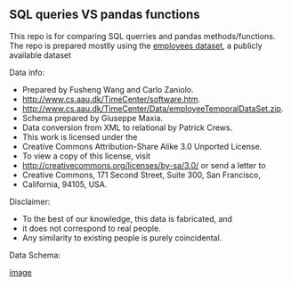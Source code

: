## SQL queries VS pandas functions

This repo is for comparing SQL querries and pandas methods/functions.
The repo is prepared mostlly using the [employees dataset](https://www.dropbox.com/s/znmjrtlae6vt4zi/employees.sql?dl=0), a publicly available dataset

Data info:
- Prepared by Fusheng Wang and Carlo Zaniolo.
- http://www.cs.aau.dk/TimeCenter/software.htm.
- http://www.cs.aau.dk/TimeCenter/Data/employeeTemporalDataSet.zip.
- Schema prepared by Giuseppe Maxia.
- Data conversion from XML to relational by Patrick Crews.
- This work is licensed under the 
- Creative Commons Attribution-Share Alike 3.0 Unported License. 
- To view a copy of this license, visit 
- http://creativecommons.org/licenses/by-sa/3.0/ or send a letter to 
- Creative Commons, 171 Second Street, Suite 300, San Francisco, 
- California, 94105, USA.

Disclaimer:
- To the best of our knowledge, this data is fabricated, and
- it does not correspond to real people. 
- Any similarity to existing people is purely coincidental.

Data Schema:

[image](https://postimg.cc/5XSvRYHX)


